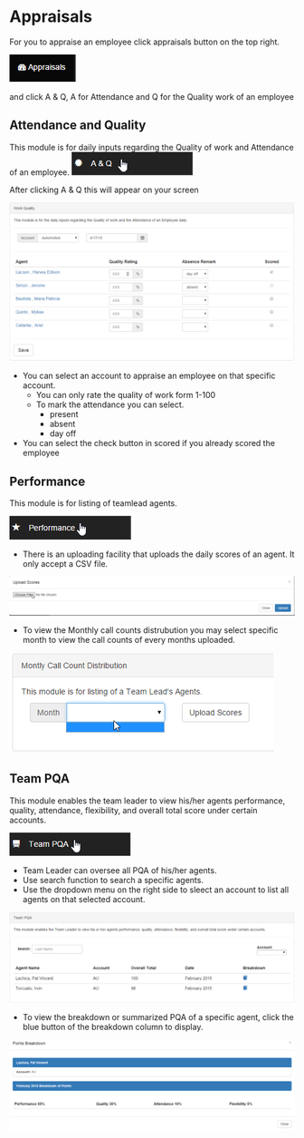 # Appraisals
For you to appraise an employee click appraisals button on the top right.
>
![Image](img/appraisals1.png)
>
and click A & Q,  A for Attendance and Q for the Quality work of an employee
>



## Attendance and Quality
This module is for daily inputs regarding the Quality of work and Attendance of an employee.
![Image](img/appraisals2.png)
>
After clicking A & Q this will appear on your screen
>
![Image](img/appraisals3.png)
>
+ You can select an account to appraise an employee on that specific account.
	+ You can only rate the quality of work form 1-100
	+ To mark the attendance you can select.
		+ present
		+ absent
		+ day off
+ You can select the check button in scored if you already scored the employee


## Performance
This module is for listing of teamlead agents.
>
![Image](img/appraisals4.png)
>
+ There is an uploading facility that uploads the daily scores of an agent. It only accept a CSV file.
>
![Image](img/appraisals5.png)
>
+ To view the Monthly call counts distrubution you may select specific month to view the call counts of every months uploaded.
>
![Image](img/appraisals6.png)


## Team PQA
This module enables the team leader to view his/her agents performance, quality, attendance, flexibility, and overall total score under certain accounts.
>
![Image](img/appraisals7.png)
>
+ Team Leader can oversee all PQA of his/her agents.
+ Use search function to search a specific agents.
+ Use the dropdown menu on the right side to sleect an account to list all agents on that selected account.

>
![Image](img/appraisals8.png)
>
+ To view the breakdown or summarized PQA of a specific agent, click the blue button of the breakdown column to display.
>
![Image](img/appraisals9.png)


	
	